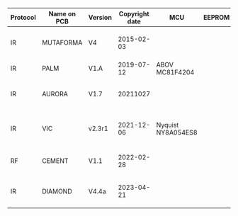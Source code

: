 |Protocol|Name on PCB|Version|Copyright date|MCU|EEPROM|Picture|Shows|Other|
|--------|-----------|-------|--------------|---|------|-------|-----|----------------------|
|IR|MUTAFORMA|V4|2015-02-03|||<img src="media/MUTAFORMA V4 20150203.jpg"> <img src="media/MUTAFORMA V4.4 20140701 xray overlay samy 2.webp">|Taylor Swift 1989 tour||
|IR|PALM|V1.A|2019-07-12|ABOV MC81F4204||<img src="media/PALM V1.A 20190712.jpg">|||
|IR|AURORA|V1.7|20211027|||<img src="media/AURORA V1.7 20211027.jpg"><img src="media/AURORA xray samy 2.webp">|||
|IR|VIC|v2.3r1|2021-12-06|Nyquist NY8A054ES8||<img src="media/VIC v2.3r1 20211206.jpg"><img src="media/VIC color traces xray samy.webp">|||
|RF|CEMENT|V1.1|2022-02-28|||<img src="media/CEMENT V1.1 20220228.jpg"><img src="media/CEMENT xray.webp">||Waveband|
|IR|DIAMOND|V4.4a|2023-04-21|||<img src="media/DIAMOND V4.4A 20230421.jpg">|Cavs vs. Magic 2024, Cleveland|X4|
